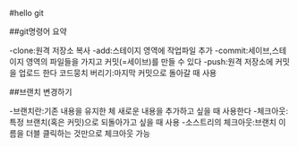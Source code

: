 #hello git

##git명령어 요약

-clone:원격 저장소 복사
-add:스테이지 영역에 작업파일 추가
-commit:세이브,스테이지 영역의 파일들을 가지고 커밋(=세이브)를 만들 수 있다
-push:원격 저장소에 커밋을 업로드 한다
코드뭉치 버리기:마지막 커밋으로 돌아갈 때 사용

##브랜치 변경하기

-브랜치란:기존 내용을 유지한 체 새로운 내용을 추가하고 싶을 때 사용한다
-체크아웃:특정 브랜치(혹은 커밋)으로 되돌아가고 싶을 때 사용
-소스트리의 체크아웃:브랜치 이름을 더블 클릭하는 것만으로 체크아웃 가능